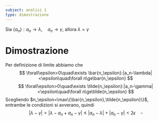 ```yaml
---
subject: analisi 1
type: dimostrazione
---
```

Sia $\{a_n\}:a_n\to\lambda,\quad a_n\to\gamma$, allora $\lambda=\gamma$
# Dimostrazione
Per definizione di limite abbiamo che
$$
\forall\epsilon>0\quad\exists \bar{n_\epsilon}:|a_n-\lambda|<\epsilon\quad\forall n\ge\bar{n_\epsilon}
$$
$$
\forall\epsilon>0\quad\exists \tilde{n_\epsilon}:|a_n-\gamma|<\epsilon\quad\forall n\ge\tilde{n_\epsilon}
$$
Scegliendo $n_\epsilon=\max\{\bar{n_\epsilon},\tilde{n_\epsilon}\}$, entrambe le condizioni si avverano, quindi
$$
|\lambda-\gamma|=|\lambda-a_n+a_n-\gamma|\le|a_n-\lambda|+|a_n-\gamma|<2\epsilon\quad\square
$$